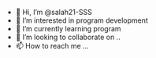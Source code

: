 - 👋 Hi, I’m @salah21-SSS
- 👀 I’m interested in program development
- 🌱 I’m currently learning program
- 💞️ I’m looking to collaborate on ..
- 📫 How to reach me ...

<!---
salah21-SSS/salah21-SSS is a ✨ special ✨ repository because its `README.md` (this file) appears on your GitHub profile.
You can click the Preview link to take a look at your changes.
--->
